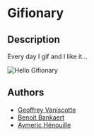 # Gifionary
## Description

Every day I gif and I like it...

![Hello Gifionary](https://media.giphy.com/media/vFKqnCdLPNOKc/giphy.gif)

## Authors
* [Geoffrey Vaniscotte](https://github.com/vaniscotte-geoffrey)
* [Benoit Bankaert](https://github.com/MrKeesLer)
* [Aymeric Hénouille](https://github.com/AymericHenouille)
